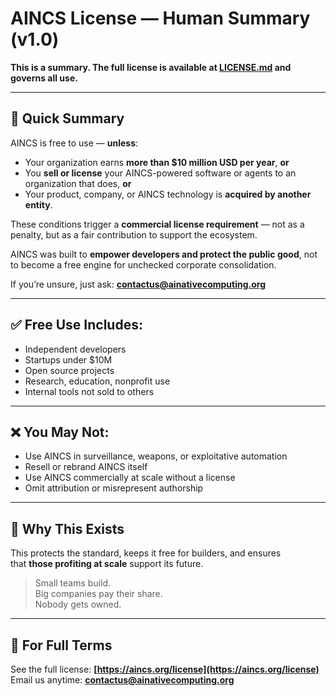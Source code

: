 # AINCS License — Human Summary (v1.0)

**This is a summary. The full license is available at [LICENSE.md](https://github.com/AI-Native-Computing/AI-Native-Computing-Standard/blob/main/LICENSE.md) and governs all use.**

---

## 🚦 Quick Summary

AINCS is free to use — **unless**:

- Your organization earns **more than $10 million USD per year**, **or**
- You **sell or license** your AINCS-powered software or agents to an organization that does, **or**
- Your product, company, or AINCS technology is **acquired by another entity**.

These conditions trigger a **commercial license requirement** — not as a penalty, but as a fair contribution to support the ecosystem.

AINCS was built to **empower developers and protect the public good**, not to become a free engine for unchecked corporate consolidation.

If you’re unsure, just ask: **contactus@ainativecomputing.org**

---

## ✅ Free Use Includes:

- Independent developers
- Startups under $10M
- Open source projects
- Research, education, nonprofit use
- Internal tools not sold to others

---

## ❌ You May Not:

- Use AINCS in surveillance, weapons, or exploitative automation
- Resell or rebrand AINCS itself
- Use AINCS commercially at scale without a license
- Omit attribution or misrepresent authorship

---

## 🧭 Why This Exists

This protects the standard, keeps it free for builders, and ensures  
that **those profiting at scale** support its future.

> Small teams build.  
> Big companies pay their share.  
> Nobody gets owned.

---

## 📜 For Full Terms

See the full license: **[https://aincs.org/license](https://aincs.org/license)**  
Email us anytime: **contactus@ainativecomputing.org**
